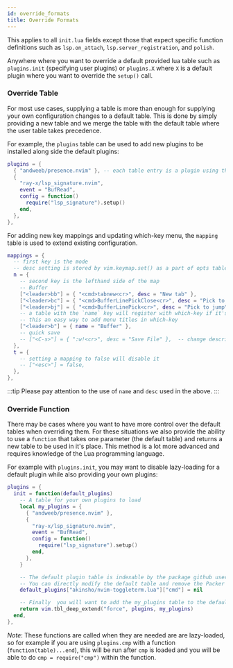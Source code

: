 ```yaml
---
id: override_formats
title: Override Formats
---
```


This applies to all `init.lua` fields except those that expect specific
function definitions such as `lsp.on_attach`, `lsp.server_registration`, and `polish`.

Anywhere where you want to override a default provided lua table such as
`plugins.init` (specifying user plugins) or `plugins.X` where `X` is a default
plugin where you want to override the `setup()` call.

### Override Table

For most use cases, supplying a table is more than enough for supplying your
own configuration changes to a default table. This is done by simply providing
a new table and we merge the table with the default table where the user table
takes precedence.

For example, the `plugins` table can be used to add new plugins to be
installed along side the default plugins:

```lua
plugins = {
  { "andweeb/presence.nvim" }, -- each table entry is a plugin using the Packer syntax without the "use"
  {
    "ray-x/lsp_signature.nvim",
    event = "BufRead",
    config = function()
      require("lsp_signature").setup()
    end,
  },
},
```

For adding new key mappings and updating which-key menu, the `mapping` table is used to extend existing configuration.

```lua
mappings = {
  -- first key is the mode
  -- desc setting is stored by vim.keymap.set() as a part of opts table in vim lua module
  n = {
    -- second key is the lefthand side of the map
    -- Buffer
    ["<leader>bb"] = { "<cmd>tabnew<cr>", desc = "New tab" },
    ["<leader>bc"] = { "<cmd>BufferLinePickClose<cr>", desc = "Pick to close" },
    ["<leader>bj"] = { "<cmd>BufferLinePick<cr>", desc = "Pick to jump" },
    -- a table with the `name` key will register with which-key if it's available
    -- this an easy way to add menu titles in which-key
    ["<leader>b"] = { name = "Buffer" },
    -- quick save
    -- ["<C-s>"] = { ":w!<cr>", desc = "Save File" },  -- change description but the same command
  },
  t = {
    -- setting a mapping to false will disable it
    -- ["<esc>"] = false,
  },
},
```

:::tip
Please pay attention to the use of `name` and `desc` used in the above.
:::

### Override Function

There may be cases where you want to have more control over the default tables
when overriding them. For these situations we also provide the ability to use a
`function` that takes one parameter (the default table) and returns a new table
to be used in it's place. This method is a lot more advanced and requires
knowledge of the Lua programming language.

For example with `plugins.init`, you may want to disable lazy-loading for a default plugin while also providing your own plugins:

```lua
plugins = {
  init = function(default_plugins)
    -- A table for your own plugins to load
    local my_plugins = {
      { "andweeb/presence.nvim" },
      {
        "ray-x/lsp_signature.nvim",
        event = "BufRead",
        config = function()
          require("lsp_signature").setup()
        end,
      },
    }

    -- The default plugin table is indexable by the package github username/repository
    -- You can directly modify the default table and remove the Packer "cmd" configuration
    default_plugins["akinsho/nvim-toggleterm.lua"]["cmd"] = nil

    -- Finally  you will want to add the my_plugins table to the default table and return it
    return vim.tbl_deep_extend("force", plugins, my_plugins)
  end,
},
```

_Note_: These functions are called when they are needed are are lazy-loaded, so
for example if you are using `plugins.cmp` with a function
(`function(table)...end`), this will be run after `cmp` is loaded and you will
be able to do `cmp = require("cmp")` within the function.
